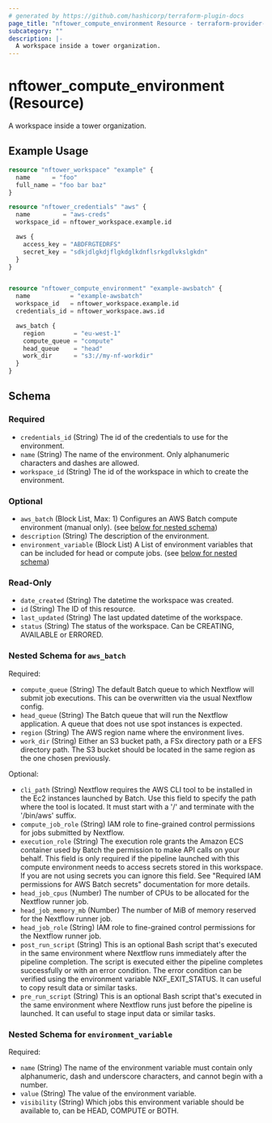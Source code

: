 ```yaml
---
# generated by https://github.com/hashicorp/terraform-plugin-docs
page_title: "nftower_compute_environment Resource - terraform-provider-nftower"
subcategory: ""
description: |-
  A workspace inside a tower organization.
---
```


# nftower_compute_environment (Resource)

A workspace inside a tower organization.

## Example Usage

```terraform
resource "nftower_workspace" "example" {
  name      = "foo"
  full_name = "foo bar baz"
}

resource "nftower_credentials" "aws" {
  name         = "aws-creds"
  workspace_id = nftower_workspace.example.id

  aws {
    access_key = "ABDFRGTEDRFS"
    secret_key = "sdkjdlgkdjflgkdglkdnflsrkgdlvkslgkdn"
  }
}


resource "nftower_compute_environment" "example-awsbatch" {
  name           = "example-awsbatch"
  workspace_id   = nftower_workspace.example.id
  credentials_id = nftower_workspace.aws.id

  aws_batch {
    region        = "eu-west-1"
    compute_queue = "compute"
    head_queue    = "head"
    work_dir      = "s3://my-nf-workdir"
  }
}
```

<!-- schema generated by tfplugindocs -->
## Schema

### Required

- `credentials_id` (String) The id of the credentials to use for the environment.
- `name` (String) The name of the environment. Only alphanumeric characters and dashes are allowed.
- `workspace_id` (String) The id of the workspace in which to create the environment.

### Optional

- `aws_batch` (Block List, Max: 1) Configures an AWS Batch compute environment (manual only). (see [below for nested schema](#nestedblock--aws_batch))
- `description` (String) The description of the environment.
- `environment_variable` (Block List) A List of environment variables that can be included for head or compute jobs. (see [below for nested schema](#nestedblock--environment_variable))

### Read-Only

- `date_created` (String) The datetime the workspace was created.
- `id` (String) The ID of this resource.
- `last_updated` (String) The last updated datetime of the workspace.
- `status` (String) The status of the workspace. Can be CREATING, AVAILABLE or ERRORED.

<a id="nestedblock--aws_batch"></a>
### Nested Schema for `aws_batch`

Required:

- `compute_queue` (String) The default Batch queue to which Nextflow will submit job executions. This can be overwritten via the usual Nextflow config.
- `head_queue` (String) The Batch queue that will run the Nextflow application. A queue that does not use spot instances is expected.
- `region` (String) The AWS region name where the environment lives.
- `work_dir` (String) Either an S3 bucket path, a FSx directory path or a EFS directory path. The S3 bucket should be located in the same region as the one chosen previously.

Optional:

- `cli_path` (String) Nextflow requires the AWS CLI tool to be installed in the Ec2 instances launched by Batch. Use this field to specify the path where the tool is located. It must start with a '/' and terminate with the '/bin/aws' suffix.
- `compute_job_role` (String) IAM role to fine-grained control permissions for jobs submitted by Nextflow.
- `execution_role` (String) The execution role grants the Amazon ECS container used by Batch the permission to make API calls on your behalf. This field is only required if the pipeline launched with this compute environment needs to access secrets stored in this workspace. If you are not using secrets you can ignore this field. See "Required IAM permissions for AWS Batch secrets" documentation for more details.
- `head_job_cpus` (Number) The number of CPUs to be allocated for the Nextflow runner job.
- `head_job_memory_mb` (Number) The number of MiB of memory reserved for the Nextflow runner job.
- `head_job_role` (String) IAM role to fine-grained control permissions for the Nextflow runner job.
- `post_run_script` (String) This is an optional Bash script that's executed in the same environment where Nextflow runs immediately after the pipeline completion. The script is executed either the pipeline completes successfully or with an error condition. The error condition can be verified using the environment variable NXF_EXIT_STATUS. It can useful to copy result data or similar tasks.
- `pre_run_script` (String) This is an optional Bash script that's executed in the same environment where Nextflow runs just before the pipeline is launched. It can useful to stage input data or similar tasks.


<a id="nestedblock--environment_variable"></a>
### Nested Schema for `environment_variable`

Required:

- `name` (String) The name of the environment variable must contain only alphanumeric, dash and underscore characters, and cannot begin with a number.
- `value` (String) The value of the environment variable.
- `visibility` (String) Which jobs this environment variable should be available to, can be HEAD, COMPUTE or BOTH.


